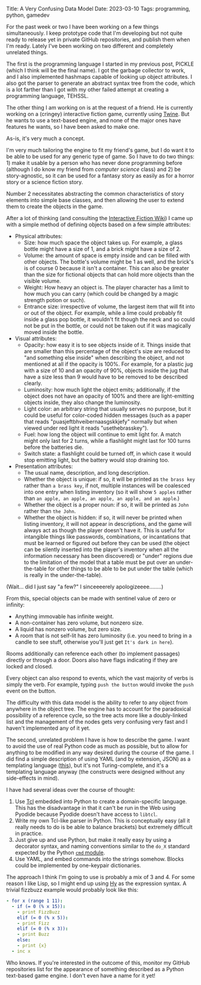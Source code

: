 Title: A Very Confusing Data Model
Date: 2023-03-10
Tags: programming, python, gamedev

For the past week or two I have been working on a few things simultaneously. I keep prototype code that I'm developing but not quite ready to release yet in private GitHub repositories, and publish them when I'm ready. Lately I've been working on two different and completely unrelated things.

The first is the programming language I started in my previous post, PICKLE (which I think will be the final name). I got the garbage collector to work, and I also implemented hashmaps capable of looking up object attributes. I also got the parser to generate an abstract syntax tree from the code, which is a lot farther than I got with my other failed attempt at creating a programming language, TEHSSL.

The other thing I am working on is at the request of a friend. He is currently working on a (cringey) interactive fiction game, currently using [Twine](https://twinery.org). But he wants to use a text-based engine, and none of the major ones have features he wants, so I have been asked to make one.

As-is, it's very much a concept.

I'm very much tailoring the engine to fit my friend's game, but I do want it to be able to be used for any generic type of game. So I have to do two things: 1) make it usable by a person who has never done programming before (although I do know my friend from *computer science* class) and 2) be story-agnostic, so it can be used for a fantasy story as easily as for a horror story or a science fiction story.

Number 2 necessitates abstracting the common characteristics of story elements into simple base classes, and then allowing the user to extend them to create the objects in the game.

After a lot of thinking (and consulting the [Interactive Fiction Wiki](https://www.ifwiki.org/Building_a_New_Interactive_Fiction_System)) I came up with a simple method of defining objects based on a few simple attributes:

* Physical attributes:
    * Size: how much space the object takes up. For example, a glass bottle might have a size of 1, and a brick might have a size of 2.
    * Volume: the amount of space is empty inside and can be filled with other objects. The bottle's volume might be 1 as well, and the brick's is of course 0 because it isn't a container. This can also be greater than the size for fictional objects that can hold more objects than the visible volume.
    * Weight: How heavy an object is. The player character has a limit to how much you can carry (which could be changed by a magic strength potion or such).
    * Entrance size: irrespective of volume, the largest item that will fit into or out of the object. For example, while a lime could probably fit inside a glass pop bottle, it wouldn't fit though the neck and so could not be put in the bottle, or could not be taken out if it was magically moved inside the bottle.
* Visual attributes:
    * Opacity: how easy it is to see objects inside of it. Things inside that are smaller than this percentage of the object's size are reduced to "and something else inside" when describing the object, and not mentioned at all if the opacity is 100%. For example, for a plastic jug with a size of 10 and an opacity of 90%, objects inside the jug that have a size less than 9 would have to be removed to be described clearly.
    * Luminosity: how much light the object emits; additionally, if the object does not have an opacity of 100% and there are light-emitting objects inside, they also change the luminosity.
    * Light color: an arbitrary string that usually serves no purpose, but it could be useful for color-coded hidden messages (such as a paper that reads "puasjeftbhveibernaasgskkjefy" normally but when viewed under red light it reads "usethebrasskey").
    * Fuel: how long the object will continue to emit light for. A match might only last for 2 turns, while a flashlight might last for 100 turns before the batteries die.
    * Switch state: a flashlight could be turned off, in which case it would stop emitting light, but the battery would stop draining too.
* Presentation attributes:
    * The usual name, description, and long description.
    * Whether the object is unique: if so, it will be printed as `the brass key` rather than `a brass key`, if not, multiple instances will be coalesced into one entry when listing inventory (so it will show `5 apples` rather than `an apple, an apple, an apple, an apple, and an apple`.)
    * Whether the object is a proper noun: if so, it will be printed as `John` rather than `the John`.
    * Whether the object is hidden: if so, it will never be printed when listing inventory, it will not appear in descriptions, and the game will always act as though the player doesn't have it. This is useful for intangible things like passwords, combinations, or incantations that must be learned or figured out before they can be used (the object can be silently inserted into the player's inventory when all the information necessary has been discovered) or "under" regions due to the limitation of the model that a table must be put over an under-the-table for other things to be able to be put under the table (which is really in the under-the-table).

(Wait... did I just say "a few?" I sinceeeerely apologizeeee........)

From this, special objects can be made with sentinel value of zero or infinity:

* Anything immovable has infinite weight.
* A non-container has zero volume, but nonzero size.
* A liquid has nonzero volume, but zero size.
* A room that is not self-lit has zero luminosity (i.e. you need to bring in a candle to see stuff, otherwise you'll just get `It's dark in here`).

Rooms additionally can reference each other (to implement passages) directly or through a door. Doors also have flags indicating if they are locked and closed.

Every object can also respond to events, which the vast majority of verbs is simply the verb. For example, typing `push the button` would invoke the `push` event on the button.

The difficulty with this data model is the ability to refer to any object from anywhere in the object tree. The engine has to account for the paradoxical possibility of a reference cycle, so the tree acts more like a doubly-linked list and the management of the nodes gets very confusing very fast and I haven't implemented any of it yet.

The second, unrelated problem I have is how to describe the game. I want to avoid the use of real Python code as much as possible, but to allow for anything to be modified in any way desired during the course of the game. I did find a simple description of using YAML (and by extension, JSON) as a templating language ([this](https://nathanpeck.com/is-yaml-a-real-programming-language/)), but it's not Turing-complete, and it's a templating language anyway (the constructs were designed without any side-effects in mind).

I have had several ideas over the course of thought:

1. Use [Tcl](https://docs.python.org/3/library/tkinter.html#tkinter.Tcl) embedded into Python to create a domain-specific language. This has the disadvantage in that it can't be run in the Web using Pyodide because Pyodide doesn't have access to `libtcl`.
2. Write my own Tcl-like parser in Python. This is conceptually easy (all it really needs to do is be able to balance brackets) but extremely difficult in practice.
3. Just give up and use Python, but make it really easy by using a decorator syntax, and naming conventions similar to the `do_X` standard expected by the Python [`cmd` module](https://docs.python.org/3/library/cmd.html).
4. Use YAML, and embed commands into the strings somehow. Blocks could be implemented by one-keypair dictionaries.

The approach I think I'm going to use is probably a mix of 3 and 4. For some reason I like Lisp, so I might end up using [Hy](https://hylang.org) as the expression syntax. A trivial fizzbuzz example would probably look like this:

```yaml
- for x (range 1 11):
  - if (= 0 (% x 15)):
    - print FizzBuzz
    elif (= 0 (% x 5)):
    - print Fizz
    elif (= 0 (% x 3)):
    - print Buzz
    else:
    - print {x}
  - inc x
```

Who knows. If you're interested in the outcome of this, monitor my GitHub repositories list for the appearance of something described as a Python text-based game engine. I don't even have a name for it yet!
